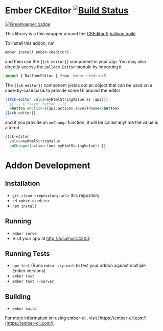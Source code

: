 # Ember CKEditor [![Build Status](https://travis-ci.org/mike-north/ember-ckeditor5.svg?branch=master)](https://travis-ci.org/mike-north/ember-ckeditor5)

[![Greenkeeper badge](https://badges.greenkeeper.io/mike-north/ember-ckeditor.svg)](https://greenkeeper.io/)

This library is a thin wrapper around the [CKEditor 5](https://docs.ckeditor.com/ckeditor5/latest/index.html) [balloon build](https://docs.ckeditor.com/ckeditor5/latest/builds/guides/overview.html#balloon-editor)

To install this addon, run 

```sh
ember install ember-ckeditor5
```

and then use the `{{ck-editor}}` component in your app. You may also directly access the `Balloon Editor` module by importing it

```js
import { BalloonEditor } from 'ember-ckeditor5'
```

The `{{ck-editor}}` component yields out an object that can be used on a case-by-case basis to provide some UI around the editor

```hbs
{{#ck-editor value=myHtmlStringValue as |api|}}
  {{!-- A "save" button --}}
  <button onClick={{api.actions.save}}>Save</button>
{{/ck-editor}}
```
and if you provide an `onChange` function, it will be called anytime the value is altered

```hbs
{{ck-editor
  value=myHtmlStringValue
  onChange=(action (mut myHtmlStringValue)) }}
```

# Addon Development

## Installation

* `git clone <repository-url>` this repository
* `cd ember-ckeditor`
* `npm install`

## Running

* `ember serve`
* Visit your app at [http://localhost:4200](http://localhost:4200).

## Running Tests

* `npm test` (Runs `ember try:each` to test your addon against multiple Ember versions)
* `ember test`
* `ember test --server`

## Building

* `ember build`

For more information on using ember-cli, visit [https://ember-cli.com/](https://ember-cli.com/).
